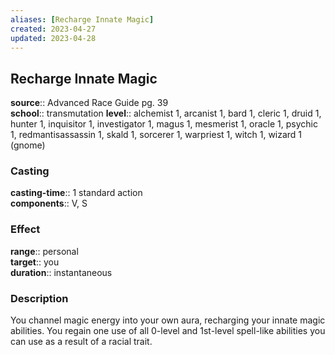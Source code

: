 ```yaml
---
aliases: [Recharge Innate Magic]
created: 2023-04-27
updated: 2023-04-28
---
```


## Recharge Innate Magic

**source**:: Advanced Race Guide pg. 39  
**school**:: transmutation
**level**:: alchemist 1, arcanist 1, bard 1, cleric 1, druid 1, hunter 1, inquisitor 1, investigator 1, magus 1, mesmerist 1, oracle 1, psychic 1, redmantisassassin 1, skald 1, sorcerer 1, warpriest 1, witch 1, wizard 1 (gnome)

### Casting

**casting-time**:: 1 standard action  
**components**:: V, S

### Effect

**range**:: personal  
**target**:: you  
**duration**:: instantaneous

### Description

You channel magic energy into your own aura, recharging your innate magic abilities. You regain one use of all 0-level and 1st-level spell-like abilities you can use as a result of a racial trait.
